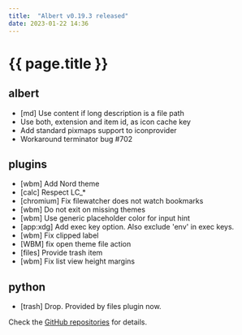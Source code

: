 ```yaml
---
title:  "Albert v0.19.3 released"
date: 2023-01-22 14:36
---
```


# {{ page.title }}

## albert

* [md] Use content if long description is a file path
* Use both, extension and item id, as icon cache key
* Add standard pixmaps support to iconprovider
* Workaround terminator bug #702

## plugins

* [wbm] Add Nord theme
* [calc] Respect LC_*
* [chromium] Fix filewatcher does not watch bookmarks
* [wbm] Do not exit on missing themes
* [wbm] Use generic placeholder color for input hint
* [app:xdg] Add exec key option. Also exclude 'env' in exec keys.
* [wbm] Fix clipped label
* [WBM] fix open theme file action
* [files] Provide trash item
* [wbm] Fix list view height margins

## python

* [trash] Drop. Provided by files plugin now.

Check the [GitHub repositories](https://github.com/albertlauncher/albert/commits/v0.19.3) for details.
